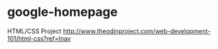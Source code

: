 # google-homepage

HTML/CSS Project
 http://www.theodinproject.com/web-development-101/html-css?ref=lnav
